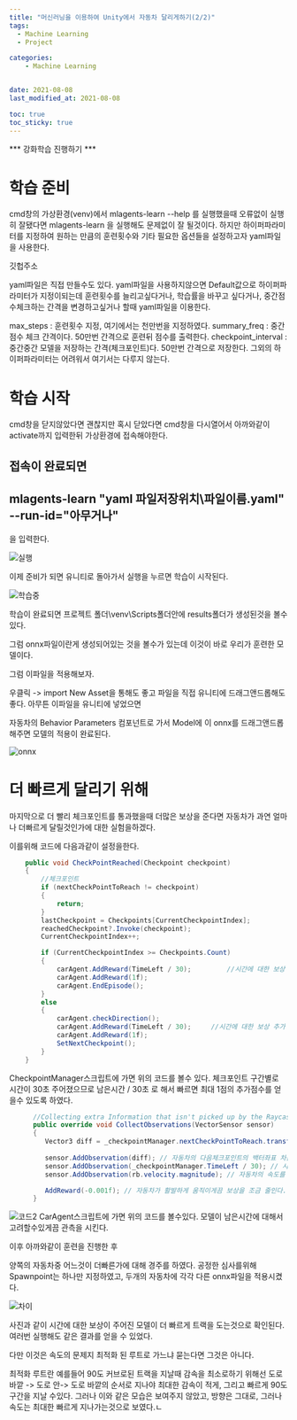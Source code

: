 ```yaml
---
title: "머신러닝을 이용하여 Unity에서 자동차 달리게하기(2/2)"
tags:
  - Machine Learning
  - Project

categories:
    - Machine Learning


date: 2021-08-08
last_modified_at: 2021-08-08

toc: true
toc_sticky: true
---
```


*** 강화학습 진행하기 ***

# 학습 준비
cmd창의 가상환경(venv)에서
mlagents-learn --help
를 실행했을때 오류없이 실행히 잘됐다면
mlagents-learn
을 실행해도 문제없이 잘 될것이다.
하지만 하이퍼파라미터를 지정하여 원하는 만큼의 훈련횟수와 기타 필요한 옵션들을 설정하고자
yaml파일을 사용한다.

깃헙주소

yaml파일은 직접 만들수도 있다.
yaml파일을 사용하지않으면 Default값으로 하이퍼파라미터가 지정이되는데
훈련횟수를 늘리고싶다거나, 학습률을 바꾸고 싶다거나, 중간점수체크하는 간격을 변경하고싶거나
할때 yaml파일을 이용한다.

max_steps : 훈련횟수 지정,  여기에서는 천만번을 지정하였다.
summary_freq : 중간 점수 체크 간격이다. 50만번 간격으로 훈련뒤 점수를 출력한다.
checkpoint_interval : 중간중간 모델을 저장하는 간격(체크포인트)다. 50만번 간격으로 저장한다.
그외의 하이퍼파라미터는 어려워서 여기서는 다루지 않는다.


# 학습 시작

cmd창을 닫지않았다면 괜찮지만
혹시 닫았다면
cmd창을 다시열어서 아까와같이 activate까지 입력한뒤
가상환경에 접속해야한다.

접속이 완료되면
---
mlagents-learn "yaml 파일저장위치\파일이름.yaml" --run-id="아무거나"
---
을 입력한다.

![실행](https://user-images.githubusercontent.com/42956142/128635700-84bdc380-47f2-46e2-8aed-deea86e28aa6.PNG)

이제 준비가 되면 유니티로 돌아가서 실행을 누르면 학습이 시작된다.

![학습중](https://user-images.githubusercontent.com/42956142/128635712-80e26a90-f7a9-4c72-9512-b65971506bc8.PNG)

학습이 완료되면 
프로젝트 폴더\venv\Scripts폴더안에
results폴더가 생성된것을 볼수있다.

그럼 onnx파일이란게 생성되어있는 것을 볼수가 있는데
이것이 바로 우리가 훈련한 모델이다.

그럼 이파일을 적용해보자.

우클릭 -> import New Asset을 통해도 좋고
파일을 직접 유니티에 드래그앤드롭해도 좋다.
아무튼 이파일을 유니티에 넣었으면

자동차의 Behavior Parameters 컴포넌트로 가서
Model에 이 onnx를 드래그앤드롭해주면
모델의 적용이 완료된다.

![onnx](https://user-images.githubusercontent.com/42956142/128635736-f8cf50ee-8a43-4ce1-b93a-91f724996e1b.PNG)

# 더 빠르게 달리기 위해

마지막으로 더 빨리 체크포인트를 통과했을때
더많은 보상을 준다면
자동차가 과연 얼마나 더빠르게 달릴것인가에 대한 실험을하겠다.

이를위해 코드에
다음과같이 설정을한다.


```C#
    public void CheckPointReached(Checkpoint checkpoint)
    {
        //체크포인트
        if (nextCheckPointToReach != checkpoint) 
        {
            return;
        }
        lastCheckpoint = Checkpoints[CurrentCheckpointIndex];
        reachedCheckpoint?.Invoke(checkpoint);
        CurrentCheckpointIndex++;

        if (CurrentCheckpointIndex >= Checkpoints.Count)
        {
            carAgent.AddReward(TimeLeft / 30);         //시간에 대한 보상 추가
            carAgent.AddReward(1f);
            carAgent.EndEpisode();
        }
        else
        {
            carAgent.checkDirection();
            carAgent.AddReward(TimeLeft / 30);     //시간에 대한 보상 추가
            carAgent.AddReward(1f);
            SetNextCheckpoint();
        }
    }
```
CheckpointManager스크립트에 가면 위의 코드를 볼수 있다.
체크포인트 구간별로 시간이 30초 주어졌으므로 남은시간 / 30초 로 해서
빠르면 최대 1점의 추가점수를 얻을수 있도록 하였다.

```C#
      //Collecting extra Information that isn't picked up by the RaycastSensors
      public override void CollectObservations(VectorSensor sensor)
      {
         Vector3 diff = _checkpointManager.nextCheckPointToReach.transform.position - transform.position;
         
         sensor.AddObservation(diff); // 자동차의 다음체크포인트의 백터좌표 차는 레이케스트가 계산해주는게 아니므로 추가해준다. 
         sensor.AddObservation(_checkpointManager.TimeLeft / 30); // 시간에 대한 보상
         sensor.AddObservation(rb.velocity.magnitude); // 자동차의 속도를 고려하도록 한다.(커브를 위해)

         AddReward(-0.001f); // 자동차가 활발하게 움직이게끔 보상을 조금 줄인다.
      }
```
![코드2](https://user-images.githubusercontent.com/42956142/128635831-50216d6c-4263-4e80-a38b-f09db3adb939.PNG)
CarAgent스크립트에 가면 위의 코드를 볼수있다.
모델이 남은시간에 대해서 고려할수있게끔 관측을 시킨다.

이후 아까와같이 훈련을 진행한 후 

양쪽의 자동차중 어느것이 더빠른가에 대해 경주를 하였다.
공정한 심사를위해 
Spawnpoint는 하나만 지정하였고, 두개의 자동차에 각각 다른 onnx파일을 적용시켰다.

![차이](https://user-images.githubusercontent.com/42956142/128635867-6939f7f9-ea40-40da-b89a-439c769f4102.PNG)

사진과 같이 시간에 대한 보상이 주어진 모델이
더 빠르게 트랙을 도는것으로 확인된다.
여러번 실행해도 같은 결과를 얻을 수 있었다.

다만 이것은 속도의 문제지 최적화 된 루트로 가느냐 묻는다면
그것은 아니다.

최적화 루트란 예를들어 90도 커브로된 트랙을 지날때
감속을 최소로하기 위해선 
도로 바깥 -> 도로 안-> 도로 바깥의 순서로 지나야
최대한 감속이 적게, 그리고 빠르게 90도 구간을 지날 수있다.
그러나 이와 같은 모습은 보여주지 않았고,
방향은 그대로, 그러나 속도는 최대한 빠르게 지나가는것으로 보였다.ㄴ


